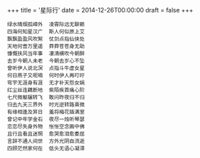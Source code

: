 +++
title = '星际行'
date = 2014-12-26T00:00:00
draft = false
+++

```text
绿水晴烟孤嶂外  凌霄际远无聊赖
四海何知星汉广  斯人何似原上艾
飘飘盈盈风吹絮  仗剑点指仙侠处
天地何啻万里遥  莽莽苍苍身无助
慷慨扶风当年事  凄清横吹今朝醉
去岁今朝人未老  今朝去岁心不坠
曾听伊人说北溟  点指斗牛虚女星
何日燕子又呢喃  何时伊人再叮咛
穹宇无涯身有涯  无才补天怨女娲
红尘丝连藕断地  紫陌疾首痛心阶
七尺微躯辗转飞  敢问昨夜归不归
归去九天三界外  时光逆转路熹微
有缘相逢及笄日  羞将梅花插满室
曾记中年学金石  夜尽一烛听琴瑟
恋恋尽失身外物  怅怅空念画中佛
且行且看且迷惘  愈哭愈泪愈委屈
言辞不通人间世  方外光阴自流逝
四顾茫然家何在  低头无语心凝滞
```
